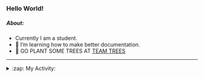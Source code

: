 ### Hello World!

##### About:
- Currently I am a student.
- 🌱 I’m learning how to make better documentation.
- 🌱 GO PLANT SOME TREES AT [TEAM TREES](https://teamtrees.org/)

---
<details>
  <summary>:zap: My Activity:</summary>
  
<!--START_SECTION:waka-->
![Code Time](http://img.shields.io/badge/Code%20Time-1%2C136%20hrs%207%20mins-blue)

**I'm a Night 🦉** 

```text
🌞 Morning                1326 commits        ██░░░░░░░░░░░░░░░░░░░░░░░   08.97 % 
🌆 Daytime                5296 commits        █████████░░░░░░░░░░░░░░░░   35.81 % 
🌃 Evening                4275 commits        ███████░░░░░░░░░░░░░░░░░░   28.91 % 
🌙 Night                  3892 commits        ███████░░░░░░░░░░░░░░░░░░   26.32 % 
```
📅 **I'm Most Productive on Wednesday** 

```text
Monday                   2250 commits        ████░░░░░░░░░░░░░░░░░░░░░   15.21 % 
Tuesday                  1901 commits        ███░░░░░░░░░░░░░░░░░░░░░░   12.85 % 
Wednesday                3420 commits        ██████░░░░░░░░░░░░░░░░░░░   23.13 % 
Thursday                 1817 commits        ███░░░░░░░░░░░░░░░░░░░░░░   12.29 % 
Friday                   1433 commits        ██░░░░░░░░░░░░░░░░░░░░░░░   09.69 % 
Saturday                 1323 commits        ██░░░░░░░░░░░░░░░░░░░░░░░   08.95 % 
Sunday                   2645 commits        ████░░░░░░░░░░░░░░░░░░░░░   17.88 % 
```


📊 **This Week I Spent My Time On** 

```text
🔥 Editors: 
VS Code                  29 mins             █████████████████████████   100.00 % 

🐱‍💻 Projects: 
CSF22                    20 mins             █████████████████░░░░░░░░   68.67 % 
praise                   9 mins              ████████░░░░░░░░░░░░░░░░░   31.33 % 
```


 Last Updated on 22/06/2023 05:07:46 UTC
<!--END_SECTION:waka-->
</details>
